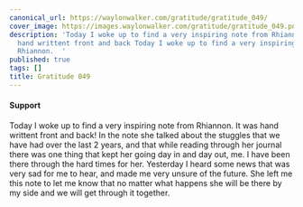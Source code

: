 ```yaml
---
canonical_url: https://waylonwalker.com/gratitude/gratitude_049/
cover_image: https://images.waylonwalker.com/gratitude/gratitude_049.png
description: 'Today I woke up to find a very inspiring note from Rhiannon.  It was
  hand writtent front and back Today I woke up to find a very inspiring note from
  Rhiannon.  '
published: true
tags: []
title: Gratitude 049
---
```


#### Support

Today I woke up to find a very inspiring note from Rhiannon.  It was hand writtent front and back!  In the note she talked about the stuggles that we have had over the last 2 years, and that while reading through her journal there was one thing that kept her going day in and day out, me.  I have been there through the hard times for her.  Yesterday I heard some news that was very sad for me to hear, and made me very unsure of the future.  She left me this note to let me know that no matter what happens she will be there by my side and we will get through it together.